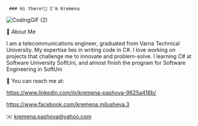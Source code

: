      ### Hi there!👋 I'm Kremena
     
    
![CodingGIF (2)](https://github.com/krempashova/krempashova/assets/114221247/0138e02e-bec7-48fa-9bfc-c924d64db499)

 🔗  About Me
  
  I am a telecommunications engineer, graduated from Varna Technical University.
  My expertise lies in writing code in C#.
  I love working on projects that challenge me to innovate and problem-solve.
  I learning C#  at Software University SoftUni, 
  and almost finish the program for Software Engineering in SoftUni
  
🔗 You can reach me at:

  https://www.linkedin.com/in/kremena-pashova-9625a416b/

  https://www.facebook.com/kremena.milusheva.3
    
   ✉️   kremena.pashova@yahoo.com


